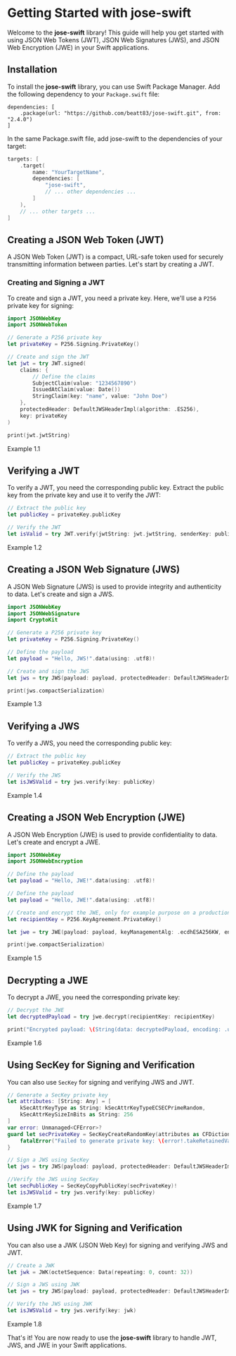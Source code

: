 # Getting Started with jose-swift

Welcome to the **jose-swift** library! This guide will help you get started with using JSON Web Tokens (JWT), JSON Web Signatures (JWS), and JSON Web Encryption (JWE) in your Swift applications.

## Installation

To install the **jose-swift** library, you can use Swift Package Manager. Add the following dependency to your `Package.swift` file:

```
dependencies: [
    .package(url: "https://github.com/beatt83/jose-swift.git", from: "2.4.0")
]
```

In the same Package.swift file, add jose-swift to the dependencies of your target:

```swift
targets: [
    .target(
        name: "YourTargetName",
        dependencies: [
            "jose-swift",
            // ... other dependencies ...
        ]
    ),
    // ... other targets ...
]
```

## Creating a JSON Web Token (JWT)

A JSON Web Token (JWT) is a compact, URL-safe token used for securely transmitting information between parties. Let's start by creating a JWT.

### Creating and Signing a JWT

To create and sign a JWT, you need a private key. Here, we'll use a `P256` private key for signing:

```swift
import JSONWebKey
import JSONWebToken

// Generate a P256 private key
let privateKey = P256.Signing.PrivateKey()

// Create and sign the JWT
let jwt = try JWT.signed(
    claims: {
        // Define the claims
        SubjectClaim(value: "1234567890")
        IssuedAtClaim(value: Date())
        StringClaim(key: "name", value: "John Doe")
    },
    protectedHeader: DefaultJWSHeaderImpl(algorithm: .ES256),
    key: privateKey
)

print(jwt.jwtString)
```
Example 1.1

## Verifying a JWT

To verify a JWT, you need the corresponding public key. Extract the public key from the private key and use it to verify the JWT:

```swift
// Extract the public key
let publicKey = privateKey.publicKey

// Verify the JWT
let isValid = try JWT.verify(jwtString: jwt.jwtString, senderKey: publicKey)
```
Example 1.2

## Creating a JSON Web Signature (JWS)

A JSON Web Signature (JWS) is used to provide integrity and authenticity to data. Let's create and sign a JWS.

```swift
import JSONWebKey
import JSONWebSignature
import CryptoKit

// Generate a P256 private key
let privateKey = P256.Signing.PrivateKey()

// Define the payload
let payload = "Hello, JWS!".data(using: .utf8)!

// Create and sign the JWS
let jws = try JWS(payload: payload, protectedHeader: DefaultJWSHeaderImpl(algorithm: .ES256), key: privateKey)

print(jws.compactSerialization)
```
Example 1.3

## Verifying a JWS

To verify a JWS, you need the corresponding public key:

```swift
// Extract the public key
let publicKey = privateKey.publicKey

// Verify the JWS
let isJWSValid = try jws.verify(key: publicKey)
```
Example 1.4

## Creating a JSON Web Encryption (JWE)

A JSON Web Encryption (JWE) is used to provide confidentiality to data. Let's create and encrypt a JWE.

```swift
import JSONWebKey
import JSONWebEncryption

// Define the payload
let payload = "Hello, JWE!".data(using: .utf8)!

// Define the payload
let payload = "Hello, JWE!".data(using: .utf8)!

// Create and encrypt the JWE, only for example purpose on a production environment, on ECDHES the encryptor encrypts the content for the recipient PUBLIC KEY, only the recipient with his private key pair can decrypt it.
let recipientKey = P256.KeyAgreement.PrivateKey()

let jwe = try JWE(payload: payload, keyManagementAlg: .ecdhESA256KW, encryptionAlgorithm: .a256GCM, recipientKey: recipientKey.publicKey)

print(jwe.compactSerialization)
```
Example 1.5

## Decrypting a JWE

To decrypt a JWE, you need the corresponding private key:

```swift
// Decrypt the JWE
let decryptedPayload = try jwe.decrypt(recipientKey: recipientKey)

print("Encrypted payload: \(String(data: decryptedPayload, encoding: .utf8))")
```
Example 1.6

## Using SecKey for Signing and Verification

You can also use `SecKey` for signing and verifying JWS and JWT.

```swift
// Generate a SecKey private key
let attributes: [String: Any] = [
    kSecAttrKeyType as String: kSecAttrKeyTypeECSECPrimeRandom,
    kSecAttrKeySizeInBits as String: 256
]
var error: Unmanaged<CFError>?
guard let secPrivateKey = SecKeyCreateRandomKey(attributes as CFDictionary, &error) else {
    fatalError("Failed to generate private key: \(error!.takeRetainedValue())")
}

// Sign a JWS using SecKey
let jws = try JWS(payload: payload, protectedHeader: DefaultJWSHeaderImpl(algorithm: .ES256), key: secPrivateKey)

//Verify the JWS using SecKey
let secPublicKey = SecKeyCopyPublicKey(secPrivateKey)!
let isJWSValid = try jws.verify(key: publicKey)
```
Example 1.7

## Using JWK for Signing and Verification

You can also use a JWK (JSON Web Key) for signing and verifying JWS and JWT.

```swift
// Create a JWK
let jwk = JWK(octetSequence: Data(repeating: 0, count: 32))

// Sign a JWS using JWK
let jws = try JWS(payload: payload, protectedHeader: DefaultJWSHeaderImpl(algorithm: .HS256), key: jwk)

// Verify the JWS using JWK
let isJWSValid = try jws.verify(key: jwk)
```
Example 1.8

That's it! You are now ready to use the **jose-swift** library to handle JWT, JWS, and JWE in your Swift applications.
